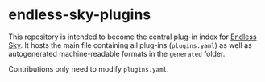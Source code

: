 # endless-sky-plugins

This repository is intended to become the central plug-in index for [Endless Sky](https://github.com/endless-sky/endless-sky/). It hosts the main file containing all plug-ins (`plugins.yaml`) as well as autogenerated machine-readable formats in the `generated` folder.

Contributions only need to modify `plugins.yaml`.
